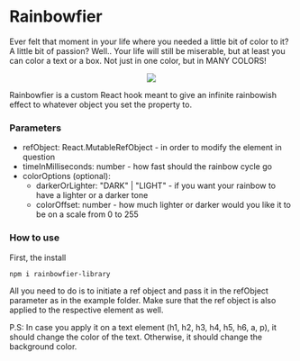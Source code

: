 # Rainbowfier

Ever felt that moment in your life where you needed a little bit of color to it? A little bit of passion? Well.. Your life will still be miserable, but at least you can color a text or a box. Not just in one color, but in MANY COLORS!

<p align="center">
  <img src="https://thumbs.gfycat.com/GraveBigEasternnewt-size_restricted.gif" />
</p>

Rainbowfier is a custom React hook meant to give an infinite rainbowish effect to whatever object you set the property to.

### Parameters

+ refObject: React.MutableRefObject - in order to modify the element in question
+ timeInMilliseconds: number - how fast should the rainbow cycle go
+ colorOptions (optional):
  + darkerOrLighter: "DARK" | "LIGHT" - if you want your rainbow to have a lighter or a darker tone
  + colorOffset: number - how much lighter or darker would you like it to be on a scale from 0 to 255

### How to use

First, the install

```
npm i rainbowfier-library
```

All you need to do is to initiate a ref object and pass it in the refObject parameter as in the example folder. Make sure that the ref object is also applied to the respective element as well.

P.S: In case you apply it on a text element (h1, h2, h3, h4, h5, h6, a, p), it should change the color of the text. Otherwise, it should change the background color.
